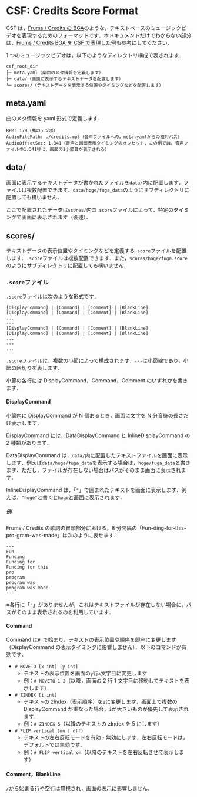 # CSF: Credits Score Format

CSF は，[Frums / Credits の BGA]()のような，テキストベースのミュージックビデオを表現するためのフォーマットです．本ドキュメントだけでわからない部分は，[Frums / Credits BGA を CSF で表現した例](../credits-csf)も参考にしてください．

1 つのミュージックビデオは，以下のようなディレクトリ構成で表されます．

```
csf_root_dir
├─ meta.yaml（楽曲のメタ情報を定義します）
├─ data/（画面に表示するテキストデータを配置します）
└─ scores/（テキストデータを表示する位置やタイミングなどを配置します）
```

## meta.yaml

曲のメタ情報を yaml 形式で定義します．

```
BPM: 179（曲のテンポ）
AudioFilePath: ./credits.mp3（音声ファイルへの，meta.yamlからの相対パス）
AudioOffsetSec: 1.341（音声と画面表示タイミングのオフセット．この例では，音声ファイルの1.341秒に，画面の1小節目が表示される）
```

## data/

画面に表示するテキストデータが書かれたファイルを`data/`内に配置します．ファイルは複数配置できます．`data/hoge/fuga_data`のようにサブディレクトリに配置しても構いません．

ここで配置されたデータは`scores/`内の`.score`ファイルによって，特定のタイミングで画面に表示されます（後述）．

## scores/

テキストデータの表示位置やタイミングなどを定義する`.score`ファイルを配置します．`.score`ファイルは複数配置できます．また，`scores/hoge/fuga.score`のようにサブディレクトリに配置しても構いません．

### `.score`ファイル

`.score`ファイルは次のような形式です．

```
[DisplayCommand] | [Command] | [Comment] | [BlankLine]
[DisplayCommand] | [Command] | [Comment] | [BlankLine]
...
---
[DisplayCommand] | [Command] | [Comment] | [BlankLine]
[DisplayCommand] | [Command] | [Comment] | [BlankLine]
...
---
...
```

`.score`ファイルは，複数の小節によって構成されます．`---`は小節線であり，小節の区切りを表します．

小節の各行には DisplayCommand，Command，Comment のいずれかを書きます．

#### DisplayCommand

小節内に DisplayCommand が N 個あるとき，画面に文字を N 分音符の長さだけ表示します．

DisplayCommand には，DataDisplayCommand と InlineDisplayCommand の 2 種類があります．

DataDisplayCommand は，`data/`内に配置したテキストファイルを画面に表示します．例えば`data/hoge/fuga_data`を表示する場合は，`hoge/fuga_data`と書きます．ただし，ファイルが存在しない場合はパスがそのまま画面に表示されます．

InlineDisplayCommand は，「`"`」で囲まれたテキストを画面に表示します．例えば，`"hoge"`と書くと`hoge`と画面に表示されます．

##### 例

Frums / Credits の歌詞の冒頭部分における，8 分間隔の「Fun-ding-for-this-pro-gram-was-made」は次のように表せます．

```
---
Fun
Funding
Funding for
Funding for this
pro
program
program was
program was made
---
```

※各行に「`"`」がありませんが，これはテキストファイルが存在しない場合に，パスがそのまま表示されるのを利用しています．

#### Command

Command は`# `で始まり，テキストの表示位置や順序を即座に変更します（DisplayCommand の表示タイミングに影響しません）．以下のコマンドが有効です．

- `# MOVETO [x int] [y int]`
  - テキストの表示位置を画面の`y`行`x`文字目に変更します
  - 例：`# MOVETO 1 2`（以降，画面の 2 行 1 文字目に移動してテキストを表示します）
- `# ZINDEX [i int]`
  - テキストの zIndex（表示順序）を`i`に変更します．画面上で複数の DisplayCommand が重なった場合，`i`が大きいものが優先して表示されます．
  - 例：`# ZINDEX 5`（以降のテキストの zIndex を 5 にします）
- `# FLIP vertical (on | off)`
  - テキストの左右反転モードを有効・無効にします．左右反転モードは，デフォルトでは無効です．
  - 例：`# FLIP vertical on`（以降のテキストを左右反転させて表示します）

#### Comment，BlankLine

`/`から始まる行や空行は無視され，画面の表示に影響しません．
